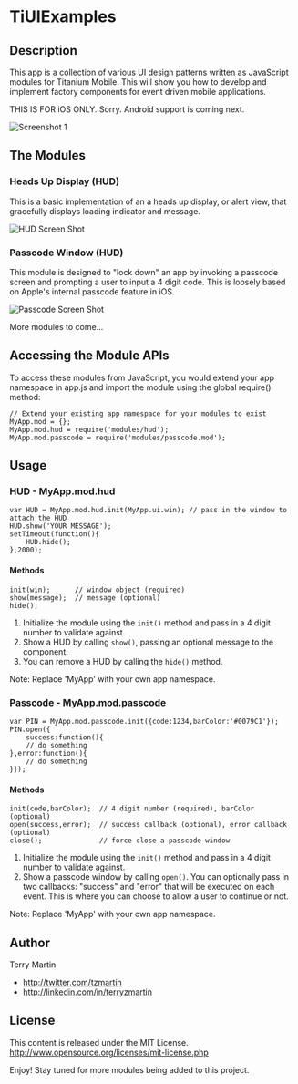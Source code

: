 # TiUIExamples

## Description

This app is a collection of various UI design patterns written as JavaScript modules for Titanium Mobile.  This will show you how to develop and implement factory components for event driven mobile applications.

THIS IS FOR iOS ONLY.  Sorry.  Android support is coming next.

![Screenshot 1](https://img.skitch.com/20110520-d1eeyexu28scp7xnpieenirwmd.jpg)

## The Modules

### Heads Up Display (HUD)
This is a basic implementation of an a heads up display, or alert view, that gracefully displays loading indicator and message.

![HUD Screen Shot](https://img.skitch.com/20110520-jmq5kfypf4q7gd5r2x95dbh286.jpg)

### Passcode Window (HUD)
This module is designed to "lock down" an app by invoking a passcode screen and prompting a user to input a 4 digit code.  This is loosely based on Apple's internal passcode feature in iOS.

![Passcode Screen Shot](https://img.skitch.com/20110520-fd6mfdk1eypw2gseem11y4gj5w.jpg)

More modules to come...

## Accessing the Module APIs

To access these modules from JavaScript, you would extend your app namespace in app.js and import the module using the global require() method:

```
// Extend your existing app namespace for your modules to exist
MyApp.mod = {};
MyApp.mod.hud = require('modules/hud');
MyApp.mod.passcode = require('modules/passcode.mod');
```

## Usage

### HUD - MyApp.mod.hud
```
var HUD = MyApp.mod.hud.init(MyApp.ui.win); // pass in the window to attach the HUD
HUD.show('YOUR MESSAGE');
setTimeout(function(){
	HUD.hide();
},2000);
```
#### Methods
```
init(win);      // window object (required)
show(message);  // message (optional)
hide();         
```
1. Initialize the module using the `init()` method and pass in a 4 digit number to validate against.  
2. Show a HUD by calling `show()`, passing an optional message to the component.
3. You can remove a HUD by calling the `hide()` method.

Note: Replace 'MyApp' with your own app namespace.  

### Passcode - MyApp.mod.passcode
```
var PIN = MyApp.mod.passcode.init({code:1234,barColor:'#0079C1'});
PIN.open({
	success:function(){
	// do something
},error:function(){
	// do something
}});
```
#### Methods
```
init(code,barColor);  // 4 digit number (required), barColor (optional)
open(success,error);  // success callback (optional), error callback (optional)
close();              // force close a passcode window
```
1. Initialize the module using the `init()` method and pass in a 4 digit number to validate against. 
2. Show a passcode window by calling `open()`.  You can optionally pass in two callbacks: "success" and "error" that will be executed on each event.  This is where you can choose to allow a user to continue or not.

Note: Replace 'MyApp' with your own app namespace.  

## Author

Terry Martin

* <http://twitter.com/tzmartin>
* <http://linkedin.com/in/terryzmartin>

## License

This content is released under the  MIT License.
http://www.opensource.org/licenses/mit-license.php

Enjoy! Stay tuned for more modules being added to this project.
